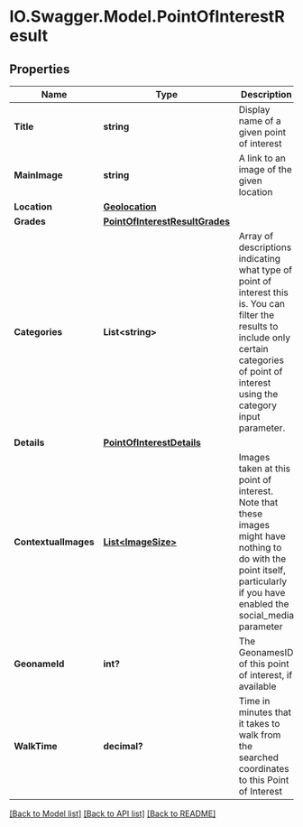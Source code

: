# IO.Swagger.Model.PointOfInterestResult
## Properties

Name | Type | Description | Notes
------------ | ------------- | ------------- | -------------
**Title** | **string** | Display name of a given point of interest | 
**MainImage** | **string** | A link to an image of the given location | 
**Location** | [**Geolocation**](Geolocation.md) |  | 
**Grades** | [**PointOfInterestResultGrades**](PointOfInterestResultGrades.md) |  | 
**Categories** | **List&lt;string&gt;** | Array of descriptions indicating what type of point of interest this is. You can filter the results to include only certain categories of point of interest using the category input parameter. | 
**Details** | [**PointOfInterestDetails**](PointOfInterestDetails.md) |  | [optional] 
**ContextualImages** | [**List&lt;ImageSize&gt;**](ImageSize.md) | Images taken at this point of interest. Note that these images might have nothing to do with the point itself, particularly if you have enabled the social_media parameter | [optional] 
**GeonameId** | **int?** | The GeonamesID of this point of interest, if available | [optional] 
**WalkTime** | **decimal?** | Time in minutes that it takes to walk from the searched coordinates to this Point of Interest | [optional] 

[[Back to Model list]](../README.md#documentation-for-models) [[Back to API list]](../README.md#documentation-for-api-endpoints) [[Back to README]](../README.md)

